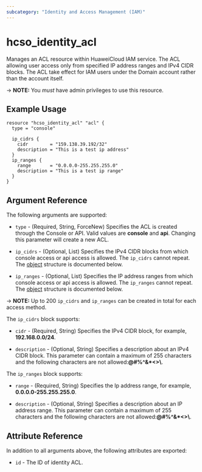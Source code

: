 ```yaml
---
subcategory: "Identity and Access Management (IAM)"
---
```


# hcso_identity_acl

Manages an ACL resource within HuaweiCloud IAM service. The ACL allowing user access only from specified IP address
ranges and IPv4 CIDR blocks. The ACL take effect for IAM users under the Domain account rather than the account itself.

-> **NOTE:** You *must* have admin privileges to use this resource.

## Example Usage

```hcl
resource "hcso_identity_acl" "acl" {
  type = "console"

  ip_cidrs {
    cidr        = "159.138.39.192/32"
    description = "This is a test ip address"
  }
  ip_ranges {
    range       = "0.0.0.0-255.255.255.0"
    description = "This is a test ip range"
  }
}
```

## Argument Reference

The following arguments are supported:

* `type` - (Required, String, ForceNew) Specifies the ACL is created through the Console or API.
  Valid values are **console** and **api**. Changing this parameter will create a new ACL.

* `ip_cidrs` - (Optional, List) Specifies the IPv4 CIDR blocks from which console access or api access is allowed.
  The `ip_cidrs` cannot repeat. The [object](#ip_cidrs_object) structure is documented below.

* `ip_ranges` - (Optional, List) Specifies the IP address ranges from which console access or api access is allowed.
  The `ip_ranges` cannot repeat. The [object](#ip_ranges_object) structure is documented below.

-> **NOTE:** Up to 200 `ip_cidrs` and `ip_ranges` can be created in total for each access method.

<a name="ip_cidrs_object"></a>
The `ip_cidrs` block supports:

* `cidr` - (Required, String) Specifies the IPv4 CIDR block, for example, **192.168.0.0/24**.

* `description` - (Optional, String) Specifies a description about an IPv4 CIDR block. This parameter can contain a
  maximum of 255 characters and the following characters are not allowed:**@#%^&*<>\\**.

<a name="ip_ranges_object"></a>
The `ip_ranges` block supports:

* `range` - (Required, String) Specifies the Ip address range, for example, **0.0.0.0-255.255.255.0**.

* `description` - (Optional, String) Specifies a description about an IP address range. This parameter can contain a
  maximum of 255 characters and the following characters are not allowed:**@#%^&*<>\\**.

## Attribute Reference

In addition to all arguments above, the following attributes are exported:

* `id` - The ID of identity ACL.
